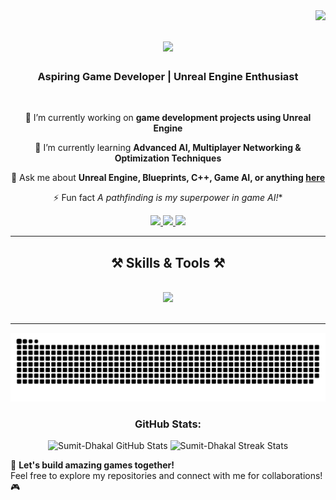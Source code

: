 <img align="right" src="https://visitor-badge.laobi.icu/badge?page_id=Sumit-Dhakal.Sumit-Dhakal" />

<h1 align="center">
    <img src="https://readme-typing-svg.herokuapp.com/?font=Righteous&size=35&center=true&vCenter=true&width=500&height=70&duration=4000&lines=Hi+There!+👋;+I'm+Sumit+Kumar+Dhakal!;" />
</h1>

<h3 align="center">Aspiring Game Developer | Unreal Engine Enthusiast</h3>

<br/>

<div align="center">
 
 🔭 I’m currently working on **game development projects using Unreal Engine**
 
 🌱 I’m currently learning **Advanced AI, Multiplayer Networking & Optimization Techniques**

 💬 Ask me about **Unreal Engine, Blueprints, C++, Game AI, or anything [here](https://github.com/Sumit-Dhakal/Sumit-Dhakal/issues)**

 ⚡ Fun fact **A* pathfinding is my superpower in game AI!**
 
 </div>
 
<div align="center"> 
  <a href="mailto:sumitkumardhakal1@gmail.com">
    <img src="https://img.shields.io/badge/Gmail-333333?style=for-the-badge&logo=gmail&logoColor=red" />
  </a>
  <a href="https://www.linkedin.com/in/sumit-kumar-dhakal-19630934b/" target="_blank">
    <img src="https://img.shields.io/badge/LinkedIn-0077B5?style=for-the-badge&logo=linkedin&logoColor=white" target="_blank" />
  </a>
  <a href="https://portfolio-theta-six-58.vercel.app/" target="_blank">
     <img src="https://img.shields.io/badge/Portfolio-FF5722?style=for-the-badge&logo=todoist&logoColor=white" target="_blank" /> <!-- sqlite, safari, google-chrome are other good icon options -->
  </a>
</div>

<hr/>

<h2 align="center">⚒️ Skills & Tools ⚒️</h2>
<br/>
<div align="center">
    <img src="https://skillicons.dev/icons?i=unreal,cpp,cs,html,css,js,php,mysql,github" />
    <br>
</div>

<br/>
<hr/>
<div align="center">
  <picture>
    <source media="(prefers-color-scheme: dark)" srcset="https://raw.githubusercontent.com/Sumit-Dhakal/Sumit-Dhakal/output/github-snake-dark.svg" />
    <source media="(prefers-color-scheme: light)" srcset="https://raw.githubusercontent.com/Sumit-Dhakal/Sumit-Dhakal/output/github-snake.svg" />
    <img alt="GitHub Snake Animation" src="https://raw.githubusercontent.com/Sumit-Dhakal/Sumit-Dhakal/output/github-snake.svg" />
  </picture>
</div>


<h3 align="center">GitHub Stats:</h3>

<p align="center">
  <picture>
    <source media="(prefers-color-scheme: dark)" srcset="https://github-readme-stats.vercel.app/api?username=Sumit-Dhakal&show_icons=true&theme=dark" />
    <source media="(prefers-color-scheme: light)" srcset="https://github-readme-stats.vercel.app/api?username=Sumit-Dhakal&show_icons=true&theme=light" />
    <img src="https://github-readme-stats.vercel.app/api?username=Sumit-Dhakal&show_icons=true" alt="Sumit-Dhakal GitHub Stats" />
  </picture>
  <picture>
    <source media="(prefers-color-scheme: dark)" srcset="https://github-readme-streak-stats.herokuapp.com?user=Sumit-Dhakal&theme=dark" />
    <source media="(prefers-color-scheme: light)" srcset="https://github-readme-streak-stats.herokuapp.com?user=Sumit-Dhakal&theme=light" />
    <img src="https://github-readme-streak-stats.herokuapp.com?user=Sumit-Dhakal" alt="Sumit-Dhakal Streak Stats" />
  </picture>
</p>

🚀 **Let's build amazing games together!**  
Feel free to explore my repositories and connect with me for collaborations! 🎮
